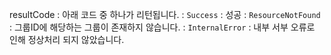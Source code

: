 resultCode
  : 아래 코드 중 하나가 리턴됩니다.
    : `Success`
      : 성공
    : `ResourceNotFound`
      : 그룹ID에 해당하는 그룹이 존재하지 않습니다.
    : `InternalError`
      : 내부 서부 오류로 인해 정상처리 되지 않았습니다.

